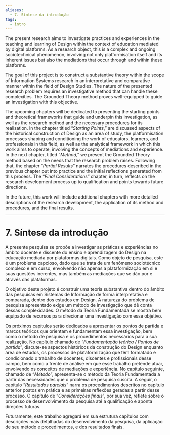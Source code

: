 ```yaml
---
aliases:
  - 7. Síntese da introdução
tags:
  - intro
---
```

The present research aims to investigate practices and experiences in the teaching and learning of Design within the context of education mediated by digital platforms. As a research object, this is a complex and ongoing sociotechnical phenomenon, involving not only platformisation itself and its inherent issues but also the mediations that occur through and within these platforms.

The goal of this project is to construct a substantive theory within the scope of Information Systems research in an interpretative and comparative manner within the field of Design Studies. The nature of the presented research problem requires an investigative method that can handle these complexities. The Grounded Theory method proves well-equipped to guide an investigation with this objective.

The upcoming chapters will be dedicated to presenting the starting points and theoretical frameworks that guide and underpin this investigation, as well as the research method and the necessary procedures for its realisation. In the chapter titled “_Starting Points_,” are discussed aspects of the historical construction of Design as an area of study, the platformisation processes shaping and conditioning the work of educators, learners, and professionals in this field, as well as the analytical framework in which this work aims to operate, involving the concepts of mediations and experience. In the next chapter, titled “_Method_,” we present the Grounded Theory method based on the needs that the research problem raises. Following that, the chapter “_Partial Results_” narrates the procedures described in the previous chapter put into practice and the initial reflections generated from this process. The “_Final Considerations_” chapter, in turn, reflects on the research development process up to qualification and points towards future directions.

In the future, this work will include additional chapters with more detailed descriptions of the research development, the application of its method and procedures, and the final results.

---
# 7. Síntese da introdução
A presente pesquisa se propõe a investigar as práticas e experiências no âmbito docente e discente do ensino e aprendizagem do Design na educação mediada por plataformas digitais. Como objeto de pesquisa, este é um problema capcioso, dado que se trata de um fenômeno sociotécnico complexo e em curso, envolvendo não apenas a plataformização em si e suas questões inerentes, mas também as mediações que se dão por e através das plataformas.

O objetivo deste projeto é construir uma teoria substantiva dentro do âmbito das pesquisas em Sistemas de Informação de forma interpretativa e comparada, dentro dos estudos em Design. A natureza do problema de pesquisa apresentado exige um método de investigação que dê conta dessas complexidades. O método da Teoria Fundamentada se mostra bem equipado de recursos para direcionar uma investigação com esse objetivo.

Os próximos capítulos serão dedicados a apresentar os pontos de partida e marcos teóricos que orientam e fundamentam essa investigação, bem como o método de pesquisa e os procedimentos necessários para a sua realização. No capítulo chamado de “_Fundamentação teórica / Pontos de partida_”, discute-se aspectos históricos da construção do Design enquanto área de estudos, os processos de plataformização que têm formatado e condicionado o trabalho de docentes, discentes e profissionais desse campo, bem como a frente de análise em que esse trabalho pretende atuar, envolvendo os conceitos de mediações e experiência. No capítulo seguinte, chamado de “_Método_”, apresenta-se o método da Teoria Fundamentada a partir das necessidades que o problema de pesquisa suscita. A seguir, o capítulo “_Resultados parciais_” narra os procedimentos descritos no capítulo anterior postos em prática e as primeiras reflexões geradas a partir desse processo. O capítulo de “_Considerações finais_”, por sua vez, reflete sobre o processo de desenvolvimento da pesquisa até a qualificação e aponta direções futuras.

Futuramente, este trabalho agregará em sua estrutura capítulos com descrições mais detalhadas do desenvolvimento da pesquisa, da aplicação de seu método e procedimentos, e dos resultados finais.